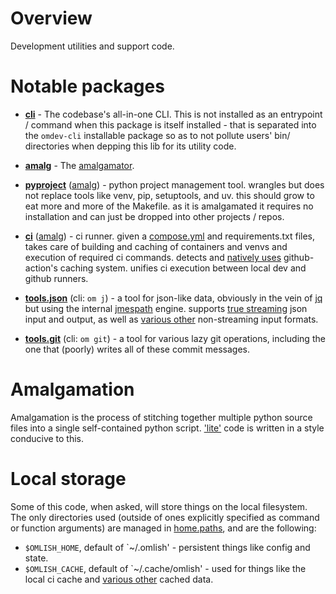 # Overview

Development utilities and support code.

# Notable packages

- **[cli](cli)** - The codebase's all-in-one CLI. This is not installed as an entrypoint / command when this package is
  itself installed - that is separated into the `omdev-cli` installable package so as to not pollute users' bin/
  directories when depping this lib for its utility code.

- **[amalg](amalg)** - The [amalgamator](#amalgamation).

- **[pyproject](pyproject)** ([amalg](scripts/pyproject.py)) - python project management tool. wrangles but does not
  replace tools like venv, pip, setuptools, and uv. this should grow to eat more and more of the Makefile. as it is
  amalgamated it requires no installation and can just be dropped into other projects / repos.

- **[ci](ci)** ([amalg](scripts/ci.py)) - ci runner. given a [compose.yml](https://github.com/wrmsr/omlish/blob/master/docker/compose.yml)
  and requirements.txt files, takes care of building and caching of containers and venvs and execution of required ci
  commands. detects and [natively uses](ci/github/api/v2) github-action's caching system. unifies ci execution between
  local dev and github runners.

- **[tools.json](tools/json)** (cli: `om j`) - a tool for json-like data, obviously in the vein of [jq](https://github.com/jqlang/jq)
  but using the internal [jmespath](https://github.com/wrmsr/omlish/tree/master/omlish/specs/jmespath) engine. supports
  [true streaming](https://github.com/wrmsr/omlish/blob/master/omlish/formats/json/stream) json input and output, as
  well as [various other](tools/json/formats.py) non-streaming input formats.

- **[tools.git](tools/git)** (cli: `om git`) - a tool for various lazy git operations, including the one that (poorly)
  writes all of these commit messages.

# Amalgamation

Amalgamation is the process of stitching together multiple python source files into a single self-contained python
script. ['lite'](https://github.com/wrmsr/omlish/blob/master/omlish#lite-code) code is written in a style conducive to
this.

# Local storage

Some of this code, when asked, will store things on the local filesystem. The only directories used (outside of ones
explicitly specified as command or function arguments) are managed in [home.paths](home/paths.py), and are the
following:

- `$OMLISH_HOME`, default of `~/.omlish' - persistent things like config and state.
- `$OMLISH_CACHE`, default of `~/.cache/omlish' - used for things like the local ci cache and
  [various other](https://github.com/search?q=repo%3Awrmsr%2Fomlish+%22dcache.%22&type=code) cached data.
